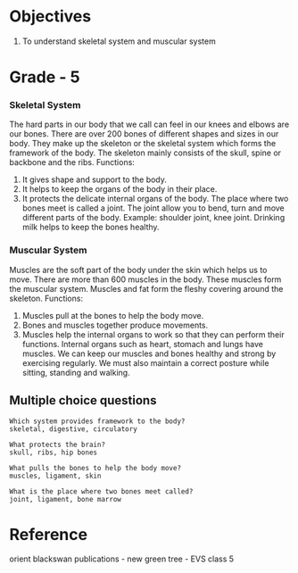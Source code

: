 # Objectives
1. To understand  skeletal system and muscular system 

# Grade - 5
### Skeletal  System
The hard parts in our body that we call can feel in our knees and elbows are our bones. There are over 200 bones of different shapes and sizes in our body. They make up the skeleton or the skeletal system which forms the framework of the body. The skeleton mainly consists of the skull, spine or backbone and the ribs. 
Functions:
1.	It gives shape and support to the body.
2.	It helps to keep the organs of the body in their place.
3.	It protects the delicate internal organs of the body.
The place where two bones meet is called a joint. The joint allow you to bend, turn and move different parts of the body. Example: shoulder joint, knee joint.
Drinking milk helps to keep the bones healthy.

### Muscular System
Muscles are the soft part of the body under the skin which helps us to move. There are more than 600 muscles in the body. These muscles form the muscular system.  Muscles and fat form the fleshy covering around the skeleton.
Functions:
1.	Muscles pull at the bones to help the body move.
2.	Bones and muscles together produce movements.
3.	Muscles help the internal organs to work so that they can perform their functions.
Internal organs such as heart, stomach and lungs have muscles. We can keep our muscles and bones healthy and strong by exercising regularly.  We must also maintain a correct posture while sitting, standing and walking.

## Multiple choice questions
```
Which system provides framework to the body?
skeletal, digestive, circulatory

What protects the brain?
skull, ribs, hip bones

What pulls the bones to help the body move?
muscles, ligament, skin

What is the place where two bones meet called?
joint, ligament, bone marrow
```
# Reference
orient blackswan publications - new green tree - EVS class 5
